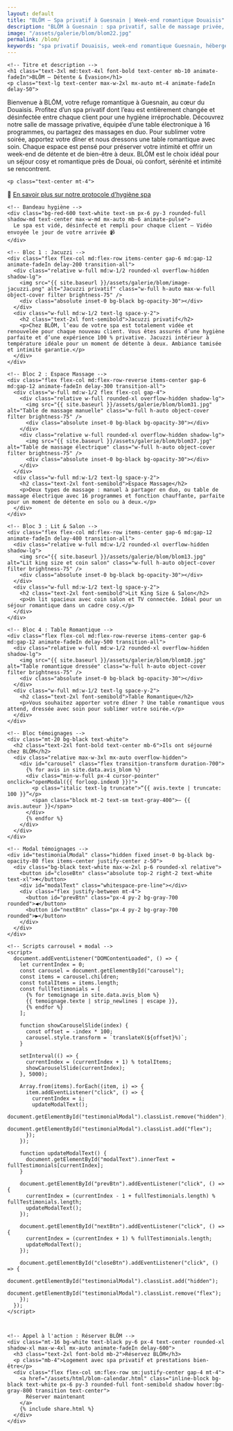 ```yaml
---
layout: default
title: "BLŌM – Spa privatif à Guesnain | Week-end romantique Douaisis"
description: "BLŌM à Guesnain : spa privatif, salle de massage privée, table romantique sur demande, intimité totale pour un week-end détente près de Douai."
image: "/assets/galerie/blom/blom22.jpg"
permalink: /blom/
keywords: "spa privatif Douaisis, week-end romantique Guesnain, hébergement couple Douai, jacuzzi privatif Guesnain, salle massage privative, BLŌM, LIVABLŌM"
---
```


<!-- SEO local BLŌM -->
<meta name="robots" content="index, follow">
<meta name="geo.region" content="FR-59">
<meta name="geo.placename" content="Guesnain">
<meta name="geo.position" content="50.3567;3.0879">
<meta name="ICBM" content="50.3567, 3.0879">
<link rel="canonical" href="https://www.livablom.fr/blom/">

<!-- Balises Open Graph -->
<meta property="og:title" content="BLŌM – Spa privatif à Guesnain | Week-end romantique Douaisis">
<meta property="og:description" content="Suite romantique avec spa privatif à Guesnain, salle de massage privée et table romantique sur demande. Intimité totale pour couples.">
<meta property="og:image" content="{{ site.baseurl }}/assets/galerie/blom/blom22.jpg">
<meta property="og:url" content="{{ site.url }}{{ page.url }}">
<meta property="og:type" content="website">
<meta property="og:locale" content="fr_FR">

<!-- Données structurées LocalBusiness pour Google -->
<script type="application/ld+json">
{
  "@context": "https://schema.org",
  "@type": "LodgingBusiness",
  "name": "BLŌM – Spa privatif à Guesnain",
  "image": [
    "https://www.livablom.fr/assets/galerie/blom/blom22.jpg",
    "https://www.livablom.fr/assets/galerie/blom/blom31.jpg",
    "https://www.livablom.fr/assets/galerie/blom/blom10.jpg"
  ],
  "description": "BLŌM à Guesnain : spa privatif avec eau changée à chaque client, salle de massage privative, table romantique sur demande, intimité garantie pour couples.",
  "address": {
    "@type": "PostalAddress",
    "streetAddress": "338 boulevard Ambroise Croizat",
    "addressLocality": "Guesnain",
    "postalCode": "59287",
    "addressCountry": "FR"
  },
  "geo": {
    "@type": "GeoCoordinates",
    "latitude": 50.3567,
    "longitude": 3.0879
  },
  "url": "https://www.livablom.fr/blom/",
  "telephone": "+33 6 95 19 37 80",
  "priceRange": "€130 - €190",
  "amenityFeature": [
    {"@type": "LocationFeatureSpecification","name": "Spa privatif","description": "Jacuzzi intérieur avec eau changée après chaque client"},
    {"@type": "LocationFeatureSpecification","name": "Salle de massage privative","description": "Table de massage électronique à 16 programmes ou massages en duo"},
    {"@type": "LocationFeatureSpecification","name": "Table romantique dressée sur demande","description": "Possibilité de dîner sur place, table dressée pour les couples"},
    {"@type": "LocationFeatureSpecification","name": "Lit King Size et salon TV","description": "Chambre cosy et coin salon avec TV connectée"},
    {"@type": "LocationFeatureSpecification","name": "Petit-déjeuner offert","description": "Inclus ou sur demande selon la formule"}
  ]
}
</script>


<section class="bg-black text-white py-12 px-4 w-full overflow-x-hidden">
  <div class="max-w-6xl mx-auto space-y-16">

    <!-- Titre et description -->
    <h1 class="text-3xl md:text-4xl font-bold text-center mb-10 animate-fadeIn">BLŌM – Détente & Évasion</h1>
    <p class="text-lg text-center max-w-2xl mx-auto mt-4 animate-fadeIn delay-50">
Bienvenue à BLŌM, votre refuge romantique à Guesnain, au cœur du Douaisis. Profitez d’un spa privatif dont l’eau est entièrement changée et désinfectée entre chaque client pour une hygiène irréprochable. 
Découvrez notre salle de massage privative, équipée d’une table électronique à 16 programmes, ou partagez des massages en duo. 
Pour sublimer votre soirée, apportez votre dîner et nous dressons une table romantique avec soin. 
Chaque espace est pensé pour préserver votre intimité et offrir un week-end de détente et de bien-être à deux. 
BLŌM est le choix idéal pour un séjour cosy et romantique près de Douai, où confort, sérénité et intimité se rencontrent.
</p>


    <p class="text-center mt-4">
  🌸 <a href="/hygiene-spa-blom/" class="underline hover:text-gray-300">En savoir plus sur notre protocole d’hygiène spa</a>
</p>

    <!-- Bandeau hygiène -->
    <div class="bg-red-600 text-white text-sm px-6 py-3 rounded-full shadow-md text-center max-w-md mx-auto mb-6 animate-pulse">
      Le spa est vidé, désinfecté et rempli pour chaque client – Vidéo envoyée le jour de votre arrivée 📹
    </div>

    <!-- Bloc 1 : Jacuzzi -->
    <div class="flex flex-col md:flex-row items-center gap-6 md:gap-12 animate-fadeIn delay-200 transition-all">
      <div class="relative w-full md:w-1/2 rounded-xl overflow-hidden shadow-lg">
        <img src="{{ site.baseurl }}/assets/galerie/blom/image-jacuzzi.png" alt="Jacuzzi privatif" class="w-full h-auto max-w-full object-cover filter brightness-75" />
        <div class="absolute inset-0 bg-black bg-opacity-30"></div>
      </div>
      <div class="w-full md:w-1/2 text-lg space-y-2">
        <h2 class="text-2xl font-semibold">Jacuzzi privatif</h2>
        <p>Chez BLŌM, l’eau de votre spa est totalement vidée et renouvelée pour chaque nouveau client. Vous êtes assurés d’une hygiène parfaite et d’une expérience 100 % privative. Jacuzzi intérieur à température idéale pour un moment de détente à deux. Ambiance tamisée et intimité garantie.</p>
      </div>
    </div>

    <!-- Bloc 2 : Espace Massage -->
    <div class="flex flex-col md:flex-row-reverse items-center gap-6 md:gap-12 animate-fadeIn delay-300 transition-all">
      <div class="w-full md:w-1/2 flex flex-col gap-4">
        <div class="relative w-full rounded-xl overflow-hidden shadow-lg">
          <img src="{{ site.baseurl }}/assets/galerie/blom/blom31.jpg" alt="Table de massage manuelle" class="w-full h-auto object-cover filter brightness-75" />
          <div class="absolute inset-0 bg-black bg-opacity-30"></div>
        </div>
        <div class="relative w-full rounded-xl overflow-hidden shadow-lg">
          <img src="{{ site.baseurl }}/assets/galerie/blom/blom37.jpg" alt="Table de massage électrique" class="w-full h-auto object-cover filter brightness-75" />
          <div class="absolute inset-0 bg-black bg-opacity-30"></div>
        </div>
      </div>
      <div class="w-full md:w-1/2 text-lg space-y-2">
        <h2 class="text-2xl font-semibold">Espace Massage</h2>
        <p>Deux types de massage : manuel à partager en duo, ou table de massage électrique avec 16 programmes et fonction chauffante, parfaite pour un moment de détente en solo ou à deux.</p>
      </div>
    </div>

    <!-- Bloc 3 : Lit & Salon -->
    <div class="flex flex-col md:flex-row items-center gap-6 md:gap-12 animate-fadeIn delay-400 transition-all">
      <div class="relative w-full md:w-1/2 rounded-xl overflow-hidden shadow-lg">
        <img src="{{ site.baseurl }}/assets/galerie/blom/blom13.jpg" alt="Lit king size et coin salon" class="w-full h-auto object-cover filter brightness-75" />
        <div class="absolute inset-0 bg-black bg-opacity-30"></div>
      </div>
      <div class="w-full md:w-1/2 text-lg space-y-2">
        <h2 class="text-2xl font-semibold">Lit King Size & Salon</h2>
        <p>Un lit spacieux avec coin salon et TV connectée. Idéal pour un séjour romantique dans un cadre cosy.</p>
      </div>
    </div>

    <!-- Bloc 4 : Table Romantique -->
    <div class="flex flex-col md:flex-row-reverse items-center gap-6 md:gap-12 animate-fadeIn delay-500 transition-all">
      <div class="relative w-full md:w-1/2 rounded-xl overflow-hidden shadow-lg">
        <img src="{{ site.baseurl }}/assets/galerie/blom/blom10.jpg" alt="Table romantique dressée" class="w-full h-auto object-cover filter brightness-75" />
        <div class="absolute inset-0 bg-black bg-opacity-30"></div>
      </div>
      <div class="w-full md:w-1/2 text-lg space-y-2">
        <h2 class="text-2xl font-semibold">Table Romantique</h2>
        <p>Vous souhaitez apporter votre dîner ? Une table romantique vous attend, dressée avec soin pour sublimer votre soirée.</p>
      </div>
    </div>

    <!-- Bloc témoignages -->
    <div class="mt-20 bg-black text-white">
      <h2 class="text-2xl font-bold text-center mb-6">Ils ont séjourné chez BLŌM</h2>
      <div class="relative max-w-3xl mx-auto overflow-hidden">
        <div id="carousel" class="flex transition-transform duration-700">
          {% for avis in site.data.avis_blom %}
          <div class="min-w-full px-4 cursor-pointer" onclick="openModal({{ forloop.index0 }})">
            <p class="italic text-lg truncate">“{{ avis.texte | truncate: 100 }}”</p>
            <span class="block mt-2 text-sm text-gray-400">– {{ avis.auteur }}</span>
          </div>
          {% endfor %}
        </div>
      </div>
    </div>

    <!-- Modal témoignages -->
    <div id="testimonialModal" class="hidden fixed inset-0 bg-black bg-opacity-80 flex items-center justify-center z-50">
      <div class="bg-black text-white max-w-2xl p-6 rounded-xl relative">
        <button id="closeBtn" class="absolute top-2 right-2 text-white text-xl">✖</button>
        <div id="modalText" class="whitespace-pre-line"></div>
        <div class="flex justify-between mt-4">
          <button id="prevBtn" class="px-4 py-2 bg-gray-700 rounded">◀</button>
          <button id="nextBtn" class="px-4 py-2 bg-gray-700 rounded">▶</button>
        </div>
      </div>
    </div>

    <!-- Scripts carrousel + modal -->
    <script>
      document.addEventListener("DOMContentLoaded", () => {
        let currentIndex = 0;
        const carousel = document.getElementById("carousel");
        const items = carousel.children;
        const totalItems = items.length;
        const fullTestimonials = [
          {% for temoignage in site.data.avis_blom %}
          {{ temoignage.texte | strip_newlines | escape }},
          {% endfor %}
        ];

        function showCarouselSlide(index) {
          const offset = -index * 100;
          carousel.style.transform = `translateX(${offset}%)`;
        }

        setInterval(() => {
          currentIndex = (currentIndex + 1) % totalItems;
          showCarouselSlide(currentIndex);
        }, 5000);

        Array.from(items).forEach((item, i) => {
          item.addEventListener("click", () => {
            currentIndex = i;
            updateModalText();
            document.getElementById("testimonialModal").classList.remove("hidden");
            document.getElementById("testimonialModal").classList.add("flex");
          });
        });

        function updateModalText() {
          document.getElementById("modalText").innerText = fullTestimonials[currentIndex];
        }

        document.getElementById("prevBtn").addEventListener("click", () => {
          currentIndex = (currentIndex - 1 + fullTestimonials.length) % fullTestimonials.length;
          updateModalText();
        });

        document.getElementById("nextBtn").addEventListener("click", () => {
          currentIndex = (currentIndex + 1) % fullTestimonials.length;
          updateModalText();
        });

        document.getElementById("closeBtn").addEventListener("click", () => {
          document.getElementById("testimonialModal").classList.add("hidden");
          document.getElementById("testimonialModal").classList.remove("flex");
        });
      });
    </script>

    

    <!-- Appel à l'action : Réserver BLŌM -->
    <div class="mt-16 bg-white text-black py-6 px-4 text-center rounded-xl shadow-xl max-w-4xl mx-auto animate-fadeIn delay-600">
      <h3 class="text-2xl font-bold mb-2">Réservez BLŌM</h3>
      <p class="mb-4">Logement avec spa privatif et prestations bien-être</p>
      <div class="flex flex-col sm:flex-row sm:justify-center gap-4 mt-4">
        <a href="/assets/html/blom-calendar.html" class="inline-block bg-black text-white px-6 py-3 rounded-full font-semibold shadow hover:bg-gray-800 transition text-center">
          Réserver maintenant
        </a>
        {% include share.html %}
      </div>
    </div>

  </div>
</section>
